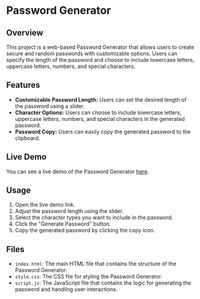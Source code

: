 # Password Generator

## Overview
This project is a web-based Password Generator that allows users to create secure and random passwords with customizable options. Users can specify the length of the password and choose to include lowercase letters, uppercase letters, numbers, and special characters.

## Features
- **Customizable Password Length:** Users can set the desired length of the password using a slider.
- **Character Options:** Users can choose to include lowercase letters, uppercase letters, numbers, and special characters in the generated password.
- **Password Copy:** Users can easily copy the generated password to the clipboard.

## Live Demo
You can see a live demo of the Password Generator [here](https://your-github-username.github.io/your-repo-name).

## Usage
1. Open the live demo link.
2. Adjust the password length using the slider.
3. Select the character types you want to include in the password.
4. Click the "Generate Password" button.
5. Copy the generated password by clicking the copy icon.

## Files
- `index.html`: The main HTML file that contains the structure of the Password Generator.
- `style.css`: The CSS file for styling the Password Generator.
- `script.js`: The JavaScript file that contains the logic for generating the password and handling user interactions.
